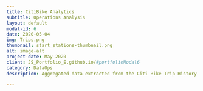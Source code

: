 ```yaml
---
title: CitiBike Analytics
subtitle: Operations Analysis
layout: default
modal-id: 6
date: 2020-05-04
img: Trips.png
thumbnail: start_stations-thumbnail.png
alt: image-alt
project-date: May 2020
client: JS_Portfolio_E.github.io/#portfolioModal6
category: DataOps
description: Aggregated data extracted from the Citi Bike Trip History Logs and visualized some unexpected phenomena using Tableau. Interact with the visualizations <a href="https://public.tableau.com/app/profile/jeremy3907/viz/CitiBikeAnalysis_15886404755690/Story1">here.</a>

---
```


